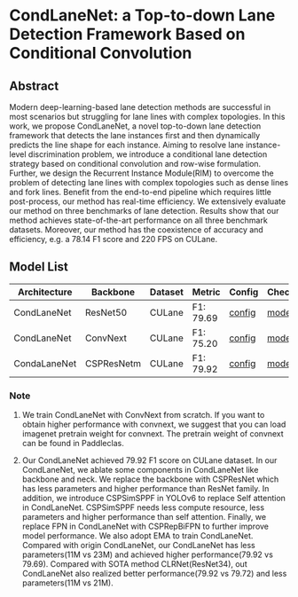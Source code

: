 # CondLaneNet: a Top-to-down Lane Detection Framework Based on Conditional Convolution

## Abstract 
Modern deep-learning-based lane detection methods are successful in most scenarios but struggling for lane lines with complex topologies. In this work, we propose CondLaneNet, a novel top-to-down lane detection framework that detects the lane instances first and then dynamically predicts the line shape for each instance. Aiming to resolve lane instance-level discrimination problem, we introduce a conditional lane detection strategy based on conditional convolution and row-wise formulation. Further, we design the Recurrent Instance Module(RIM) to overcome the problem of detecting lane lines with complex topologies such as dense lines and fork lines. Benefit from the end-to-end pipeline which requires little post-process, our method has real-time efficiency. We extensively evaluate our method on three benchmarks of lane detection. Results show that our method achieves state-of-the-art performance on all three benchmark datasets. Moreover, our method has the coexistence of accuracy and efficiency, e.g. a 78.14 F1 score and 220 FPS on CULane.

## Model List
| Architecture| Backbone |Dataset | Metric | Config| Checkpoints  |
|-------------|----------|--------|--------|-------|--------------|
| CondLaneNet      | ResNet50 | CULane |F1: 79.69| [config](https://github.com/zkyseu/PPlanedet/blob/v4/configs/condlane/resnet50_culane.py)  | [model](https://github.com/zkyseu/PPlanedet/releases/download/CondLaneNewt/model.pd)|
| CondLaneNet|ConvNext|CULane|F1: 75.20| [config](https://github.com/zkyseu/PPlanedet/blob/v4/configs/condlane/convnext_culane.py) |[model](https://github.com/zkyseu/PPlanedet/releases/download/convnext/model.pd)
|CondaLaneNet|CSPResNetm|CULane|F1: 79.92|[config](https://github.com/zkyseu/PPlanedet/blob/v5/configs/condlane/cspresnet_50_culane.py)|[model](https://github.com/zkyseu/PPlanedet/releases/download/CondLaneNewt/model_csp.pd)

### Note
1. We train CondLaneNet with ConvNext from scratch. If you want to obtain higher performance with convnext, we suggest that you can load imagenet pretrain weight for convnext. The pretrain weight of convnext can be found in Paddleclas.


2. Our CondLaneNet achieved 79.92 F1 score on CULane dataset. In our CondLaneNet, we ablate some components in CondLaneNet like backbone and neck. We replace the backbone with CSPResNet which has less parameters and higher performance than ResNet family. In addition, we introduce CSPSimSPPF in YOLOv6 to replace Self attention in CondLaneNet. CSPSimSPPF needs less compute resource, less parameters and higher performance than self attention. Finally, we replace FPN in CondLaneNet with CSPRepBiFPN to further improve model performance. We also adopt EMA to train CondLaneNet. Compared with origin CondLaneNet, our CondLaneNet has less parameters(11M vs 23M) and achieved higher performance(79.92 vs 79.69). Compared with SOTA method CLRNet(ResNet34), out CondLaneNet also realized better performance(79.92 vs 79.72) and less parameters(11M vs 21M).
